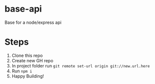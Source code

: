 # base-api

Base for a node/express api

# Steps

1. Clone this repo
2. Create new GH repo
3. In project folder run `git remote set-url origin git://new.url.here`
4. Run `npm i`
5. Happy Building!
